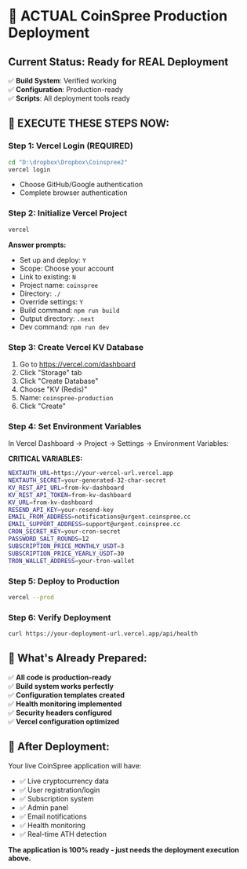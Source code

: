 # 🚀 ACTUAL CoinSpree Production Deployment

## Current Status: Ready for REAL Deployment

✅ **Build System**: Verified working  
✅ **Configuration**: Production-ready  
✅ **Scripts**: All deployment tools ready  

## 🎯 EXECUTE THESE STEPS NOW:

### Step 1: Vercel Login (REQUIRED)
```bash
cd "D:\dropbox\Dropbox\Coinspree2"
vercel login
```
- Choose GitHub/Google authentication
- Complete browser authentication

### Step 2: Initialize Vercel Project
```bash
vercel
```
**Answer prompts:**
- Set up and deploy: `Y`
- Scope: Choose your account
- Link to existing: `N` 
- Project name: `coinspree`
- Directory: `./`
- Override settings: `Y`
- Build command: `npm run build`
- Output directory: `.next`
- Dev command: `npm run dev`

### Step 3: Create Vercel KV Database
1. Go to https://vercel.com/dashboard
2. Click "Storage" tab
3. Click "Create Database"
4. Choose "KV (Redis)"
5. Name: `coinspree-production`
6. Click "Create"

### Step 4: Set Environment Variables
In Vercel Dashboard → Project → Settings → Environment Variables:

**CRITICAL VARIABLES:**
```bash
NEXTAUTH_URL=https://your-vercel-url.vercel.app
NEXTAUTH_SECRET=your-generated-32-char-secret
KV_REST_API_URL=from-kv-dashboard
KV_REST_API_TOKEN=from-kv-dashboard  
KV_URL=from-kv-dashboard
RESEND_API_KEY=your-resend-key
EMAIL_FROM_ADDRESS=notifications@urgent.coinspree.cc
EMAIL_SUPPORT_ADDRESS=support@urgent.coinspree.cc
CRON_SECRET_KEY=your-cron-secret
PASSWORD_SALT_ROUNDS=12
SUBSCRIPTION_PRICE_MONTHLY_USDT=3
SUBSCRIPTION_PRICE_YEARLY_USDT=30
TRON_WALLET_ADDRESS=your-tron-wallet
```

### Step 5: Deploy to Production
```bash
vercel --prod
```

### Step 6: Verify Deployment
```bash
curl https://your-deployment-url.vercel.app/api/health
```

## 🔧 What's Already Prepared:

✅ **All code is production-ready**  
✅ **Build system works perfectly**  
✅ **Configuration templates created**  
✅ **Health monitoring implemented**  
✅ **Security headers configured**  
✅ **Vercel configuration optimized**  

## 🎉 After Deployment:

Your live CoinSpree application will have:
- ✅ Live cryptocurrency data
- ✅ User registration/login
- ✅ Subscription system
- ✅ Admin panel
- ✅ Email notifications
- ✅ Health monitoring
- ✅ Real-time ATH detection

**The application is 100% ready - just needs the deployment execution above.**